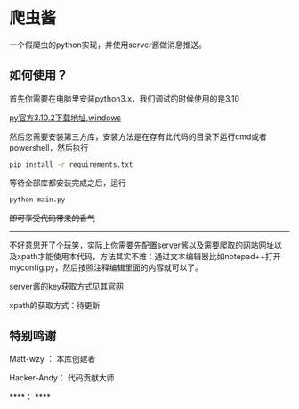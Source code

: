 # 爬虫酱

一个~~假~~爬虫的python实现，并使用server酱做消息推送。

## 如何使用？

首先你需要在电脑里安装python3.x，我们调试的时候使用的是3.10

[py官方3.10.2下载地址,windows](https://www.python.org/ftp/python/3.10.2/python-3.10.2-amd64.exe)

然后您需要安装第三方库，安装方法是在存有此代码的目录下运行cmd或者powershell，然后执行

```bash
pip install -r requirements.txt 
```

等待全部库都安装完成之后，运行

```bash
python main.py
```

~~即可享受代码带来的香气~~

------

不好意思开了个玩笑，实际上你需要先配置server酱以及需要爬取的网站网址以及xpath才能使用本代码，方法其实不难：通过文本编辑器比如notepad++打开myconfig.py，然后按照注释编辑里面的内容就可以了。

server酱的key获取方式见其[官网](https://sct.ftqq.com/sendkey)

xpath的获取方式：待更新

## 特别鸣谢

Matt-wzy ： 本库创建者

Hacker-Andy： 代码贡献大师

****： ****
